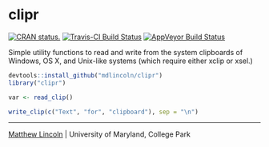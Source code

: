 clipr
=====

[![CRAN status.](http://www.r-pkg.org/badges/version/clipr)](http://www.r-pkg.org/pkg/clipr)
[![Travis-CI Build Status](https://travis-ci.org/mdlincoln/clipr.svg?branch=master)](https://travis-ci.org/mdlincoln/clipr)
[![AppVeyor Build Status](https://ci.appveyor.com/api/projects/status/github/mdlincoln/clipr?branch=master)](https://ci.appveyor.com/project/mdlincoln/clipr)

Simple utility functions to read and write from the system clipboards of Windows, OS X, and Unix-like systems (which require either xclip or xsel.)

```R
devtools::install_github("mdlincoln/clipr")
library("clipr")

var <- read_clip()

write_clip(c("Text", "for", "clipboard"), sep = "\n")
```

---
[Matthew Lincoln](http://matthewlincoln.net) | University of Maryland, College Park
